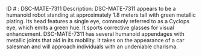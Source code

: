 ID # : DSC-MATE-7311
Description: DSC-MATE-7311 appears to be a humanoid robot standing at approximately 1.8 meters tall with green metallic plating. Its head features a single eye, commonly referred to as a Cyclops eye, which emits a green hue. It sports corrective glasses for visual enhancement. DSC-MATE-7311 has several humanoid appendages with metallic joints that aid in its mobility. It takes on the appearance of a car salesman and will approach individuals with an undeniable charisma.